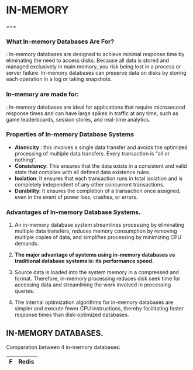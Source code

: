  

# IN-MEMORY
===


### What In-memory Databases Are For? 

: In-memory databases are designed to achieve minimal response time by eliminating the need to access disks. Because all data is stored and managed exclusively in main memory, you risk being lost in a process or server failure. In-memory databases can preserve data on disks by storing each operation in a log or taking snapshots. 

 

### In-memory are made for: 

: In-memory databases are ideal for applications that require microsecond response times and can have large spikes in traffic at any time, such as game leaderboards, session stores, and real-time analytics. 

 

### Properties of In-memory Database Systems 

- **Atomicity** : this involves a single data transfer and avoids the optimized processing of multiple data transfers. Every transaction is "all or nothing". 
- **Consistency**: This ensures that the data exists in a consistent and valid state that complies with all defined data existence rules. 
- **Isolation**: It ensures that each transaction runs in total isolation and is completely independent of any other concurrent transactions. 
- **Durability**: It ensures the completion of a transaction once assigned, even in the event of power loss, crashes, or errors. 

 

### Advantages of In-memory Database Systems.

1. An in-memory database system streamlines processing by eliminating multiple data transfers, reduces memory consumption by removing multiple copies of data, and simplifies processing by minimizing CPU demands. 

2. __The major advantage of systems using in-memory databases vs traditional database systems is: its performance speed.__ 

3. Source data is loaded into the system memory in a compressed and  format. Therefore, in-memory processing reduces disk seek time for accessing data and streamlining the work involved in processing queries. 

4. The internal optimization algorithms for in-memory databases are simpler and execute fewer CPU instructions, thereby facilitating faster response times than disk-optimized databases. 


## IN-MEMORY DATABASES.

Comparation between 4 in-memory databases:

 F   | Redis 
-- | --




